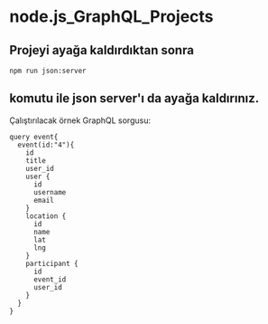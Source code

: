 # node.js_GraphQL_Projects

## Projeyi ayağa kaldırdıktan sonra 
```
npm run json:server

```
## komutu ile json server'ı da ayağa kaldırınız.


Çalıştırılacak örnek GraphQL sorgusu:

```
query event{
  event(id:"4"){
    id
    title
    user_id
    user {
      id
      username
      email
    }
    location {
      id
      name
      lat
      lng
    }
    participant {
      id
      event_id
      user_id
    }
  }
}

```



